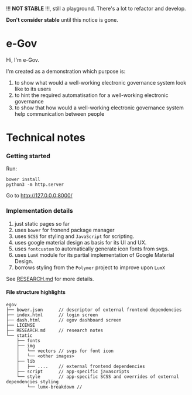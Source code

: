 
!!! **NOT STABLE** !!!, still a playground. There's a lot to refactor and develop.

**Don't consider stable** until this notice is gone.

# e-Gov
Hi, I'm e-Gov.

I'm created as a demonstration which purpose is:

1. to show what would a well-working electronic governance system look like to its users
1. to hint the required automatisation for a well-working electronic governance
1. to show that how would a well-working electronic governance system help communication between people


# Technical notes

### Getting started
Run:
```
bower install
python3 -m http.server
```

Go to http://127.0.0.0:8000/


### Implementation details
1. just static pages so far
1. uses `bower` for fronend package manager
1. uses `SCSS` for styling and `JavaScript` for scripting.
1. uses google material design as basis for its UI and UX.
1. uses `fontcustom` to automatically generate icon fonts from svgs.
1. uses `LumX` module for its partial implementation of Google Material Design.
1. borrows styling from the `Polymer` project to improve upon `LumX`

See [RESEARCH.md](RESEARCH.md) for more details.

#### File structure highlights

```
egov
├── bower.json      // descriptor of external frontend dependencies 
├── index.html      // login screen
├── dash.html       // egov dashboard screen
├── LICENSE
├── RESEARCH.md     // research notes
└── static
    ├── fonts
    ├── img
    │   └── vectors // svgs for font icon
    │   └── <other images>
    ├── lib
    │   ├── ....    // external frontend dependencies
    ├── script      // app-specific javascripts
    └── style       // app-specific SCSS and overrides of external dependencies styling
        └── lumx-breakdown //
```